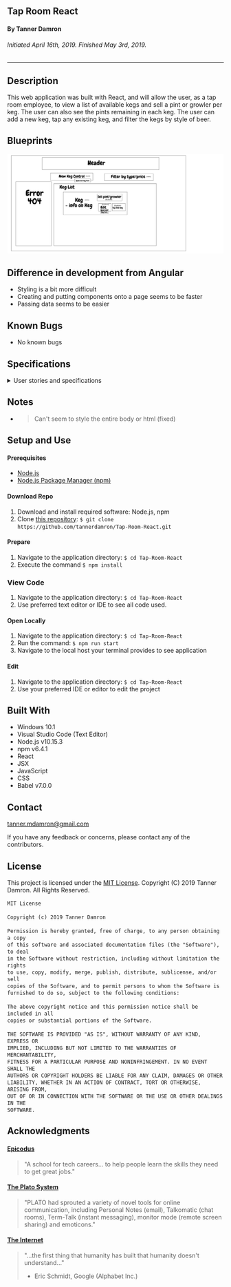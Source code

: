 ## **Tap Room React**

#### By Tanner Damron
###### Initiated April 16th, 2019. Finished May 3rd, 2019.

----------

## Description
This web application was built with React, and will allow the user, as a tap room employee, to view a list of available kegs and sell a pint or growler per keg. The user can also see the pints remaining in each keg. The user can add a new keg, tap any existing keg, and filter the kegs by style of beer.

## Blueprints
![](src/assets/blueprints/blueprints.png?raw=true)

## Difference in development from Angular
* Styling is a bit more difficult
* Creating and putting components onto a page seems to be faster
* Passing data seems to be easier

## Known Bugs

* No known bugs

## Specifications

<details>
<summary>User stories and specifications</summary>

<table>
  <tr>
    <th> Scenario 01 </th><th></th>
  </tr>
  <tr>
    <td> Behavior </td>
    <td>As a tap room employee, I want to be able to view a list of all kegs available</td>
  </tr>
  <tr>
    <td> Input </td>
    <td>User views home page</td>
  </tr>
  <tr>
    <td> Output </td>
    <td>User can see all kegs available and info on all kegs</td>
  </tr>
  <tr>
    <td> Notes </td>
    <td> </td>
  </tr>
  <tr>
    <td> Completion </td>
    <td> True </td>
  </tr>
</table>

<table>
  <tr>
    <th> Scenario 02 </th><th></th>
  </tr>
  <tr>
    <td> Behavior </td>
    <td>As a tap room employee, I want to be able to tap an existing keg.</td>
  </tr>
  <tr>
    <td> Input </td>
    <td>User clicks "tap this keg" button.</td>
  </tr>
  <tr>
    <td> Output </td>
    <td>Remaining pints in specific keg refills to 124 pints.</td>
  </tr>
  <tr>
    <td> Notes </td>
    <td> </td>
  </tr>
  <tr>
    <td> Completion </td>
    <td> True </td>
  </tr>
</table>

<table>
  <tr>
    <th> Scenario 03 </th><th></th>
  </tr>
  <tr>
    <td> Behavior </td>
    <td>As a tap room employee, I want to be able to edit the info about any specific keg.</td>
  </tr>
  <tr>
    <td> Input </td>
    <td>User clicks "edit keg" button</td>
  </tr>
  <tr>
    <td> Output </td>
    <td>A form pops up letting the user edit the current keg information.</td>
  </tr>
  <tr>
    <td> Notes </td>
    <td> </td>
  </tr>
  <tr>
    <td> Completion </td>
    <td> True </td>
  </tr>
</table>

<table>
  <tr>
    <th> Scenario 04 </th><th></th>
  </tr>
  <tr>
    <td> Behavior </td>
    <td>As a tap room employee, I want to be able to add a new keg.</td>
  </tr>
  <tr>
    <td> Input </td>
    <td>User clicks "add keg" button</td>
  </tr>
  <tr>
    <td> Output </td>
    <td>A form pops up allowing the user to type in information and add the new keg.</td>
  </tr>
  <tr>
    <td> Notes </td>
    <td> </td>
  </tr>
  <tr>
    <td> Completion </td>
    <td> True </td>
  </tr>
</table>

<table>
  <tr>
    <th> Scenario 05 </th><th></th>
  </tr>
  <tr>
    <td> Behavior </td>
    <td>As a tap room employee, I want to be able to sell a pint or growler from any keg.</td>
  </tr>
  <tr>
    <td> Input </td>
    <td>Click user avatar</td>
  </tr>
  <tr>
    <td> Output </td>
    <td>Display public profile</td>
  </tr>
  <tr>
    <td> Notes </td>
    <td> </td>
  </tr>
  <tr>
    <td> Completion </td>
    <td> True </td>
  </tr>
</table>

<table>
  <tr>
    <th> Scenario 06 </th><th></th>
  </tr>
  <tr>
    <td> Behavior </td>
    <td>As a tap room employee, I want to be able to see pints remaining in every keg.</td>
  </tr>
  <tr>
    <td> Input </td>
    <td>User views pints remaining in keg info.</td>
  </tr>
  <tr>
    <td> Output </td>
    <td>13 pints remaining in "Dark Dark Stout"</td>
  </tr>
  <tr>
    <td> Notes </td>
    <td> </td>
  </tr>
  <tr>
    <td> Completion </td>
    <td> True </td>
  </tr>
</table>

<table>
  <tr>
    <th> Scenario 07 </th><th></th>
  </tr>
  <tr>
    <td> Behavior </td>
    <td>As a tap room employee, I want to be able to filter the list of kegs by type of beer</td>
  </tr>
  <tr>
    <td> Input </td>
    <td>User selects "filter by stout"</td>
  </tr>
  <tr>
    <td> Output </td>
    <td>List of kegs changes to show a list of "stout" beers</td>
  </tr>
  <tr>
    <td> Notes </td>
    <td> </td>
  </tr>
  <tr>
    <td> Completion </td>
    <td> True </td>
  </tr>
</table>

</details>


## Notes
* > Can't seem to style the entire body or html (fixed)

## Setup and Use

#### Prerequisites
* [Node.js](https://nodejs.org/en/)
* [Node.js Package Manager (npm)](https://www.npmjs.com/)

#### Download Repo
1. Download and install required software: Node.js, npm
2. Clone [this repository](https://github.com/tannerdamron/Radar-NetworkingApp-Demo.git): `$ git clone https://github.com/tannerdamron/Tap-Room-React.git`

#### Prepare
1. Navigate to the application directory: `$ cd Tap-Room-React`
2. Execute the command `$ npm install`

### View Code
1. Navigate to the application directory: `$ cd Tap-Room-React`
2. Use preferred text editor or IDE to see all code used.

#### Open Locally
1. Navigate to the application directory: `$ cd Tap-Room-React`
2. Run the command: `$ npm run start`
3. Navigate to the local host your terminal provides to see application

#### Edit
1. Navigate to the application directory: `$ cd Tap-Room-React`
2. Use your preferred IDE or editor to edit the project


## Built With

* Windows 10.1
* Visual Studio Code (Text Editor)
* Node.js v10.15.3
* npm v6.4.1
* React
* JSX
* JavaScript
* CSS
* Babel v7.0.0

## Contact

[tanner.mdamron@gmail.com](mailto:tanner.mdamron@gmail.com)

If you have any feedback or concerns, please contact any of the contributors.

## License

This project is licensed under the [MIT License](https://opensource.org/licenses/MIT). Copyright (C) 2019 Tanner Damron. All Rights Reserved.
```
MIT License

Copyright (c) 2019 Tanner Damron

Permission is hereby granted, free of charge, to any person obtaining a copy
of this software and associated documentation files (the "Software"), to deal
in the Software without restriction, including without limitation the rights
to use, copy, modify, merge, publish, distribute, sublicense, and/or sell
copies of the Software, and to permit persons to whom the Software is
furnished to do so, subject to the following conditions:

The above copyright notice and this permission notice shall be included in all
copies or substantial portions of the Software.

THE SOFTWARE IS PROVIDED "AS IS", WITHOUT WARRANTY OF ANY KIND, EXPRESS OR
IMPLIED, INCLUDING BUT NOT LIMITED TO THE WARRANTIES OF MERCHANTABILITY,
FITNESS FOR A PARTICULAR PURPOSE AND NONINFRINGEMENT. IN NO EVENT SHALL THE
AUTHORS OR COPYRIGHT HOLDERS BE LIABLE FOR ANY CLAIM, DAMAGES OR OTHER
LIABILITY, WHETHER IN AN ACTION OF CONTRACT, TORT OR OTHERWISE, ARISING FROM,
OUT OF OR IN CONNECTION WITH THE SOFTWARE OR THE USE OR OTHER DEALINGS IN THE
SOFTWARE.
```

## Acknowledgments

#### [Epicodus](https://www.epicodus.com/)
>"A school for tech careers... to help people learn the skills they need to get great jobs."

#### [The Plato System](https://en.wikipedia.org/w/index.php?title=PLATO_system&redirect=yes)
>"PLATO had sprouted a variety of novel tools for online communication, including Personal Notes (email), Talkomatic (chat rooms), Term-Talk (instant messaging), monitor mode (remote screen sharing) and emoticons."

#### [The Internet](https://webfoundation.org/)
> "...the first thing that humanity has built that humanity doesn't understand..."
> - Eric Schmidt, Google (Alphabet Inc.)
